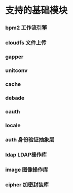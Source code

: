 # 支持的基础模块

### bpm2 工作流引擎

### cloudfs 文件上传

### gapper

### unitconv

### cache

### debade

### oauth

### locale

### auth 身份验证抽象层

### ldap LDAP操作库

### image 图像操作库

### cipher 加密封装库



